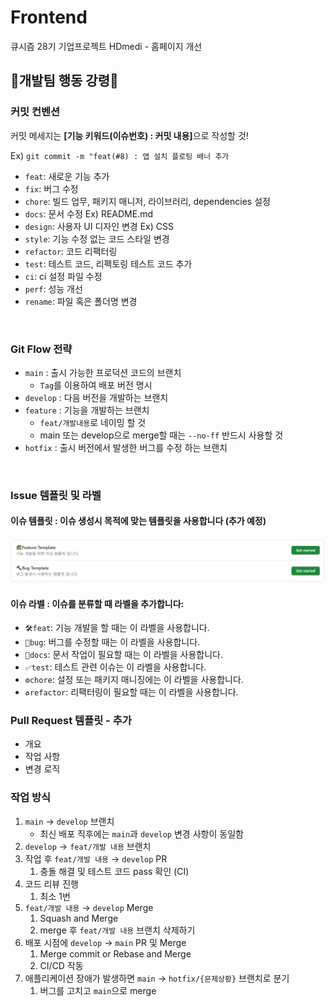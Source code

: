 # Frontend

큐시즘 28기 기업프로젝트 HDmedi - 홈페이지 개선

## 📢개발팀 행동 강령📢

### 커밋 컨벤션

커밋 메세지는 <b>[기능 키워드(이슈번호) : 커밋 내용]</b>으로 작성할 것!

Ex) `git commit -m "feat(#8) : 앱 설치 플로팅 배너 추가 `

- `feat`: 새로운 기능 추가
- `fix`: 버그 수정
- `chore`: 빌드 업무, 패키지 매니저, 라이브러리, dependencies 설정
- `docs`: 문서 수정 Ex) README.md
- `design`: 사용자 UI 디자인 변경 Ex) CSS
- `style`: 기능 수정 없는 코드 스타일 변경
- `refactor`: 코드 리팩터링
- `test`: 테스트 코드, 리펙토링 테스트 코드 추가
- `ci`: ci 설정 파일 수정
- `perf`: 성능 개선
- `rename`: 파일 혹은 폴더명 변경

<br>

### Git Flow 전략

- `main` : 출시 가능한 프로덕션 코드의 브랜치
  - `Tag`를 이용하여 배포 버전 명시
- `develop` : 다음 버전을 개발하는 브랜치
- `feature` : 기능을 개발하는 브랜치
  - `feat/개발내용`로 네이밍 할 것
  - main 또는 develop으로 merge할 때는 `--no-ff` 반드시 사용할 것
- `hotfix` : 출시 버전에서 발생한 버그를 수정 하는 브랜치

<br>

### Issue 템플릿 및 라벨

#### 이슈 템플릿 : 이슈 생성시 목적에 맞는 템플릿을 사용합니다 (추가 예정)

![Alt text](image.png)

#### 이슈 라벨 : 이슈를 분류할 때 라벨을 추가합니다:

- `🛠feat`: 기능 개발을 할 때는 이 라벨을 사용합니다.
- `🔨bug`: 버그를 수정할 때는 이 라벨을 사용합니다.
- `📃docs`: 문서 작업이 필요할 때는 이 라벨을 사용합니다.
- `✅test`: 테스트 관련 이슈는 이 라벨을 사용합니다.
- `⚙chore`: 설정 또는 패키지 매니징에는 이 라벨을 사용합니다.
- `♻refactor`: 리팩터링이 필요할 때는 이 라벨을 사용합니다.

### Pull Request 템플릿 - 추가

- 개요
- 작업 사항
- 변경 로직

### 작업 방식

1. `main` → `develop` 브랜치
   - 최신 배포 직후에는 `main`과 `develop` 변경 사항이 동일함
2. `develop` → `feat/개발 내용` 브랜치
3. 작업 후 `feat/개발 내용` → `develop` PR
   1. 충돌 해결 및 테스트 코드 pass 확인 (CI)
4. 코드 리뷰 진행
   1. 최소 1번
5. `feat/개발 내용` → `develop` Merge
   1. Squash and Merge
   2. merge 후 `feat/개발 내용` 브랜치 삭제하기
6. 배포 시점에 `develop` → `main` PR 및 Merge
   1. Merge commit or Rebase and Merge
   2. CI/CD 작동
7. 애플리케이션 장애가 발생하면 `main` → `hotfix/{문제상황}` 브랜치로 분기
   1. 버그를 고치고 `main`으로 merge
